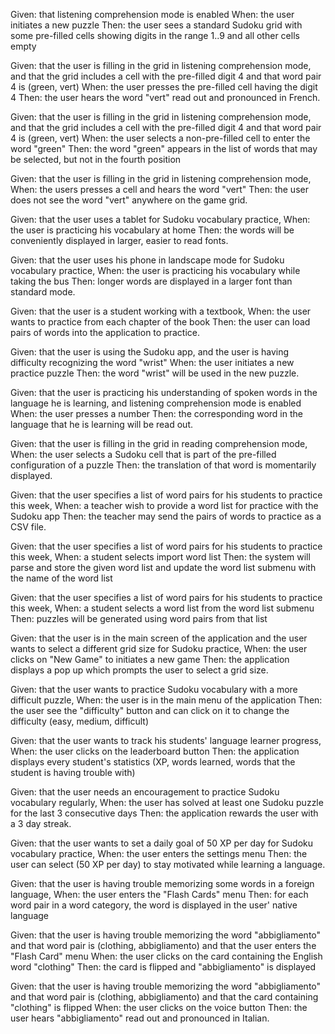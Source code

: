 Given: that listening comprehension mode is enabled
When: the user initiates a new puzzle
Then: the user sees a standard Sudoku grid with some pre-filled cells showing digits in the range 1..9 and all other cells empty

Given: that the user is filling in the grid in listening comprehension mode,
and that the grid includes a cell with the pre-filled digit 4
and that word pair 4 is (green, vert)
When: the user presses the pre-filled cell having the digit 4
Then: the user hears the word "vert" read out and pronounced in French.

Given: that the user is filling in the grid in listening comprehension mode,
and that the grid includes a cell with the pre-filled digit 4
and that word pair 4 is (green, vert)
When: the user selects a non-pre-filled cell to enter the word "green"
Then: the word "green" appears in the list of words that may be selected, but not in the fourth position

Given: that the user is filling in the grid in listening comprehension mode,
When: the users presses a cell and hears the word "vert"
Then: the user does not see the word "vert" anywhere on the game grid.

Given: that the user uses a tablet for Sudoku vocabulary practice,
When: the user is practicing his vocabulary at home
Then: the words will be conveniently displayed in larger, easier to read fonts.

Given: that the user uses his phone in landscape mode for Sudoku vocabulary practice,
When: the user is practicing his vocabulary while taking the bus
Then: longer words are displayed in a larger font than standard mode.

Given: that the user is a student working with a textbook,
When: the user wants to practice from each chapter of the book
Then: the user can load pairs of words into the application to practice.

Given: that the user is using the Sudoku app,
and the user is having difficulty recognizing the word "wrist"
When: the user initiates a new practice puzzle
Then: the word "wrist" will be used in the new puzzle.

Given: that the user is practicing his understanding of spoken words in the language he is learning,
and listening comprehension mode is enabled
When: the user presses a number
Then: the corresponding word in the language that he is learning will be read out.

Given: that the user is filling in the grid in reading comprehension mode,
When: the user selects a Sudoku cell that is part of the pre-filled configuration of a puzzle
Then: the translation of that word is momentarily displayed.

Given: that the user specifies a list of word pairs for his students to practice this week,
When: a teacher wish to provide a word list for practice with the Sudoku app
Then: the teacher may send the pairs of words to practice as a CSV file.

Given: that the user specifies a list of word pairs for his students to practice this week,
When: a student selects import word list
Then: the system will parse and store the given word list and update the word list submenu with the name of the word list

Given: that the user specifies a list of word pairs for his students to practice this week,
When: a student selects a word list from the word list submenu
Then: puzzles will be generated using word pairs from that list

Given: that the user is in the main screen of the application
and the user wants to select a different grid size for Sudoku practice,
When: the user clicks on "New Game" to initiates a new game
Then: the application displays a pop up which prompts the user to select a grid size.

Given: that the user wants to practice Sudoku vocabulary with a more difficult puzzle,
When: the user is in the main menu of the application
Then: the user see the "difficulty" button and can click on it to change the difficulty (easy, medium, difficult)

Given: that the user wants to track his students' language learner progress,
When: the user clicks on the leaderboard button
Then: the application displays every student's statistics (XP, words learned, words that the student is having trouble with)

Given: that the user needs an encouragement to practice Sudoku vocabulary regularly,
When: the user has solved at least one Sudoku puzzle for the last 3 consecutive days
Then: the application rewards the user with a 3 day streak.

Given: that the user wants to set a daily goal of 50 XP per day for Sudoku vocabulary practice,
When: the user enters the settings menu
Then: the user can select (50 XP per day) to stay motivated while learning a language.

Given: that the user is having trouble memorizing some words in a foreign language,
When: the user enters the "Flash Cards" menu
Then: for each word pair in a word category, the word is displayed in the user' native language

Given: that the user is having trouble memorizing the word "abbigliamento"
and that word pair is (clothing, abbigliamento)
and that the user enters the "Flash Card" menu
When: the user clicks on the card containing the English word "clothing"
Then: the card is flipped and "abbigliamento" is displayed

Given: that the user is having trouble memorizing the word "abbigliamento"
and that word pair is (clothing, abbigliamento)
and that the card containing "clothing" is flipped
When: the user clicks on the voice button
Then: the user hears "abbigliamento" read out and pronounced in Italian.
